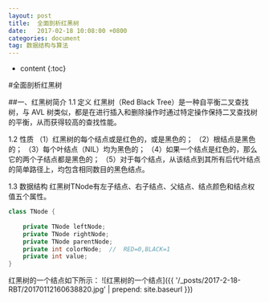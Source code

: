 ```yaml
---
layout: post
title:  全面剖析红黑树
date:   2017-02-18 10:08:00 +0800
categories: document
tag: 数据结构与算法
---
```


* content
{:toc}

#全面剖析红黑树

##一、红黑树简介
1.1 定义
红黑树（Red Black Tree）是一种自平衡二叉查找树，与 AVL 树类似，都是在进行插入和删除操作时通过特定操作保持二叉查找树的平衡，从而获得较高的查找性能。

1.2 性质
（1）红黑树的每个结点或是红色的，或是黑色的；
（2）根结点是黑色的；
（3）每个叶结点（NIL）均为黑色的；
（4）如果一个结点是红色的，那么它的两个子结点都是黑色的；
（5）对于每个结点，从该结点到其所有后代叶结点的简单路径上，均包含相同数目的黑色结点。

1.3 数据结构
红黑树TNode有左子结点、右子结点、父结点、结点颜色和结点权值五个属性。
```java
class TNode {
	
	private TNode leftNode;
	private TNode rightNode;
	private TNode parentNode;
	private int colorNode;	//	RED=0,BLACK=1
	private int value;
}
```
红黑树的一个结点如下所示：
![红黑树的一个结点]({{ '/_posts/2017-2-18-RBT/20170112160638820.jpg' | prepend: site.baseurl }})
